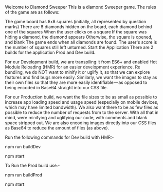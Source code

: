 Welcome to Diamond Sweeper
This is a diamond Sweeper game. The rules of the game are as follows:

The game board has 8x8 squares (initially, all represented by question marks)
There are 8 diamonds hidden on the board, each diamond behind one of the squares
When the user clicks on a square
If the square was hiding a diamond, the diamond appears
Otherwise, the square is opened, and blank
The game ends when all diamonds are found. The user's score is the number of squares still left unturned.
Start the Application
There are 2 builds for the application Prod and Dev build.

For our Development build, we are transpiling it from ES6+ and enabled Hot Module Reloading (HMR) for an easier development experience. Re bundling, we do NOT want to minify it or uglify it, so that we can explore features and find bugs more easily. Similarly, we want the images to stay as their own files so that they are more easily identifiable — as opposed to being encoded in Base64 straight into our CSS file.

For our Production build, we want the file sizes to be as small as possible to increase app loading speed and usage speed (especially on mobile devices, which may have limited bandwidth). We also want there to be as few files as possible to reduce the number of requests from to the server. With all that in mind, were minifying and uglifying our code, with comments and blank space stripped out. We are also encoding images directly into our CSS files as Base64 to reduce the amount of files (as above).

Run the following commands for Dev build with HMR:-

npm run buildDev

npm start

To Run the Prod build use:-

npm run buildProd

npm start
